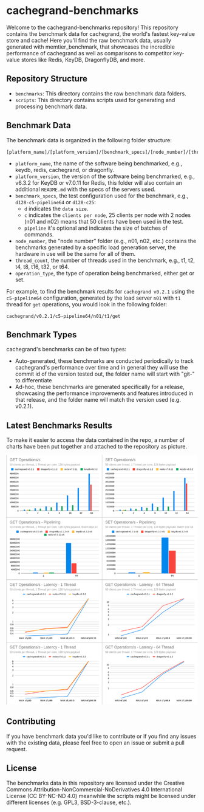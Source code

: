 # cachegrand-benchmarks
Welcome to the cachegrand-benchmarks repository! This repository contains the benchmark data for
cachegrand, the world's fastest key-value store and cache!
Here you'll find the raw benchmark data, usually generated with memtier_benchmark, that showcases
the incredible performance of cachegrand as well as comparisons to competitor key-value stores
like Redis, KeyDB, DragonflyDB, and more.

## Repository Structure

- `benchmarks`: This directory contains the raw benchmark data folders.
- `scripts`: This directory contains scripts used for generating and processing benchmark data.

## Benchmark Data

The benchmark data is organized in the following folder structure:

```
[platform_name]/[platform_version]/[benchmark_specs]/[node_number]/[thread_count]/[operation_type]
```

- `platform_name`, the name of the software being benchmarked, e.g., keydb, redis, cachegrand, or dragonfly.
- `platform_version`, the version of the software being benchmarked, e.g., v6.3.2 for KeyDB or v7.0.11 for Redis, this folder will also contain an additional `README.md` with the specs of the servers used.
- `benchmark_specs`, the test configuration used for the benchmark, e.g., `d128-c5-pipeline64` or `d128-c25`:
  - `d` indicates the `data size`.
  - `c` indicates the `clients per node`, 25 clients per node with 2 nodes (n01 and n02) means that 50 clients have been used in the test.
  - `pipeline` it's optional and indicates the size of batches of commands.
- `node_number`, the "node number" folder (e.g., n01, n02, etc.) contains the benchmarks generated by a specific load generation server, the hardware in use will be the same for all of them.
- `thread_count`, the number of threads used in the benchmark, e.g., t1, t2, t4, t8, t16, t32, or t64.
- `operation_type`, the type of operation being benchmarked, either get or set.

For example, to find the benchmark results for `cachegrand v0.2.1` using the `c5-pipeline64` configuration, generated by the load server `n01` with `t1` thread for `get` operations, you would look in the following folder:
```
cachegrand/v0.2.1/c5-pipeline64/n01/t1/get
```

## Benchmark Types
cachegrand's benchmarks can be of two types:

- Auto-generated, these benchmarks are conducted periodically to track cachegrand's performance
  over time and in general they will use the commit id of the version tested out, the folder
  name will start with "git-" to differentiate
- Ad-hoc, these benchmarks are generated specifically for a release, showcasing the performance
  improvements and features introduced in that release, and the folder name will match the version
  used (e.g. v0.2.1).

## Latest Benchmarks Results

To make it easier to access the data contained in the repo, a number of charts have been put together and attached to the repository as picture.

![latest-benchmarks](images/latest-benchmark-results.png)

## Contributing
If you have benchmark data you'd like to contribute or if you find any issues with the existing
data, please feel free to open an issue or submit a pull request.

## License
The benchmarks data in this repository are licensed under the Creative Commons
Attribution-NonCommercial-NoDerivatives 4.0 International License (CC BY-NC-ND 4.0) meanwhile the
scripts might be licensed under different licenses (e.g. GPL3, BSD-3-clause, etc.).
